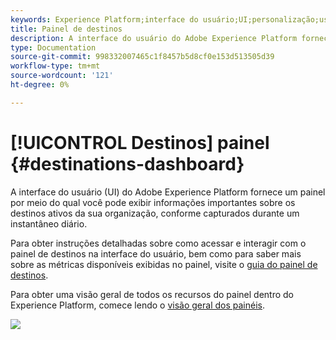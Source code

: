 ```yaml
---
keywords: Experience Platform;interface do usuário;UI;personalização;uso de licença painel;painel;uso de licença;direito;consumo
title: Painel de destinos
description: A interface do usuário do Adobe Experience Platform fornece um painel por meio do qual você pode exibir informações importantes sobre os destinos ativos da sua organização.
type: Documentation
source-git-commit: 998332007465c1f8457b5d8cf0e153d513505d39
workflow-type: tm+mt
source-wordcount: '121'
ht-degree: 0%

---
```



# [!UICONTROL Destinos] painel {#destinations-dashboard}

A interface do usuário (UI) do Adobe Experience Platform fornece um painel por meio do qual você pode exibir informações importantes sobre os destinos ativos da sua organização, conforme capturados durante um instantâneo diário.

Para obter instruções detalhadas sobre como acessar e interagir com o painel de destinos na interface do usuário, bem como para saber mais sobre as métricas disponíveis exibidas no painel, visite o [guia do painel de destinos](../dashboards/guides/destinations.md).

Para obter uma visão geral de todos os recursos do painel dentro do Experience Platform, comece lendo o [visão geral dos painéis](../../dashboards/home.md).

![](images/destinations-dashboard/dashboard-overview.png)